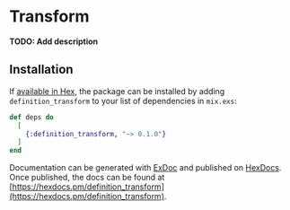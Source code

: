 # Transform

**TODO: Add description**

## Installation

If [available in Hex](https://hex.pm/docs/publish), the package can be installed
by adding `definition_transform` to your list of dependencies in `mix.exs`:

```elixir
def deps do
  [
    {:definition_transform, "~> 0.1.0"}
  ]
end
```

Documentation can be generated with [ExDoc](https://github.com/elixir-lang/ex_doc)
and published on [HexDocs](https://hexdocs.pm). Once published, the docs can
be found at [https://hexdocs.pm/definition_transform](https://hexdocs.pm/definition_transform).

